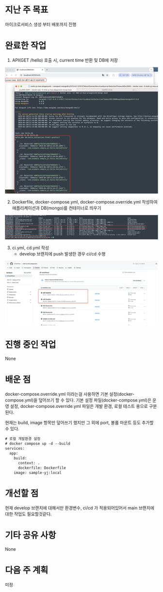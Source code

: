 # 지난 주 목표
마이크로서비스 생성 부터 배포까지 진행

# 완료한 작업
1. API(GET /hello) 호출 시, current time 반환 및 DB에 저장

![w8_1](../../9_images/w8_mmb_yj_api.jpg)


2. Dockerfile, docker-compose.yml, docker-compose.override.yml 작성하여 애플리케이션과 DB(mongo)를 컨테이너로 띄우기

![w8_2](../../9_images/w8_yj_container.jpg)

3. ci.yml, cd.yml 작성
   - develop 브랜치에 push 발생한 경우 ci/cd 수행 

![w8_3](../../9_images/w8_yj_cicd.jpg)

# 진행 중인 작업
None

# 배운 점
docker-compose.override.yml 이라는걸 사용하면 기본 설정(docker-compose.yml)을 덮어쓰기 할 수 있다. 
기본 설정 파일(docker-compose.yml)은 운영 설정, docker-compose.override.yml 파일은 개발 환경, 로컬 테스트 용으로 구분된다. 

현재는 build, image 항목만 덮어쓰기 했지만 그 외에 port, 볼륨 마운트 등도 추가할 수 있다. 

```
# 로컬 개발환경 설정
# docker compose up -d --build
services:
  app:
    build:
      context: .
      dockerfile: Dockerfile
    image: sample-yj:local
```

# 개선할 점
현재 develop 브랜치에 대해서만 환경변수, ci/cd 가 적용되어있어서 main 브랜치에 대한 작업도 필요할것같다. 


# 기타 공유 사항
None

# 다음 주 계획
미정
